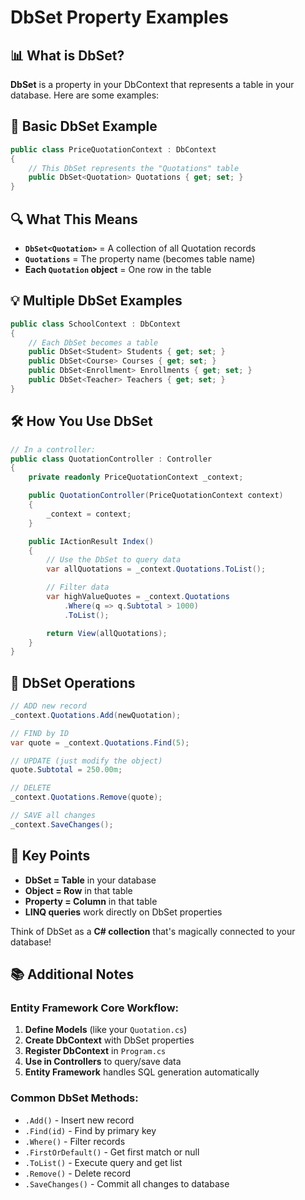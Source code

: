 # DbSet Property Examples

## 📊 What is DbSet?

**DbSet** is a property in your DbContext that represents a table in your database. Here are some examples:

## 🎯 Basic DbSet Example

```csharp
public class PriceQuotationContext : DbContext
{
    // This DbSet represents the "Quotations" table
    public DbSet<Quotation> Quotations { get; set; }
}
```

## 🔍 What This Means

- **`DbSet<Quotation>`** = A collection of all Quotation records
- **`Quotations`** = The property name (becomes table name)
- **Each `Quotation` object** = One row in the table

## 💡 Multiple DbSet Examples

```csharp
public class SchoolContext : DbContext
{
    // Each DbSet becomes a table
    public DbSet<Student> Students { get; set; }
    public DbSet<Course> Courses { get; set; }
    public DbSet<Enrollment> Enrollments { get; set; }
    public DbSet<Teacher> Teachers { get; set; }
}
```

## 🛠️ How You Use DbSet

```csharp
// In a controller:
public class QuotationController : Controller
{
    private readonly PriceQuotationContext _context;

    public QuotationController(PriceQuotationContext context)
    {
        _context = context;
    }

    public IActionResult Index()
    {
        // Use the DbSet to query data
        var allQuotations = _context.Quotations.ToList();

        // Filter data
        var highValueQuotes = _context.Quotations
            .Where(q => q.Subtotal > 1000)
            .ToList();

        return View(allQuotations);
    }
}
```

## 🎯 DbSet Operations

```csharp
// ADD new record
_context.Quotations.Add(newQuotation);

// FIND by ID
var quote = _context.Quotations.Find(5);

// UPDATE (just modify the object)
quote.Subtotal = 250.00m;

// DELETE
_context.Quotations.Remove(quote);

// SAVE all changes
_context.SaveChanges();
```

## 🔑 Key Points

- **DbSet = Table** in your database
- **Object = Row** in that table
- **Property = Column** in that table
- **LINQ queries** work directly on DbSet properties

Think of DbSet as a **C# collection** that's magically connected to your database!

## 📚 Additional Notes

### Entity Framework Core Workflow:

1. **Define Models** (like your `Quotation.cs`)
2. **Create DbContext** with DbSet properties
3. **Register DbContext** in `Program.cs`
4. **Use in Controllers** to query/save data
5. **Entity Framework** handles SQL generation automatically

### Common DbSet Methods:

- `.Add()` - Insert new record
- `.Find(id)` - Find by primary key
- `.Where()` - Filter records
- `.FirstOrDefault()` - Get first match or null
- `.ToList()` - Execute query and get list
- `.Remove()` - Delete record
- `.SaveChanges()` - Commit all changes to database
